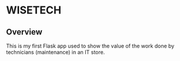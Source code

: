 # WISETECH

## Overview

This is my first Flask app used to show the value of the work done by technicians (maintenance) in an IT store.
